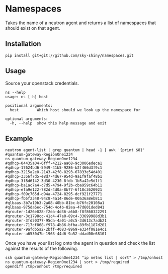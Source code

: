 Namespaces
==========


Takes the name of a neutron agent and returns a list of namespaces that should exist on that agent.


Installation
------------


```
pip install git+git://github.com/sky-shiny/namespaces.git
```

Usage
-----

Source your openstack credentials.

```
ns --help
usage: ns [-h] host

positional arguments:
  host        Which host should we look up the namespace for

optional arguments:
  -h, --help  show this help message and exit
```

Example
-------

```
neutron agent-list | grep quantum | head -1 | awk '{print $8}'
#quantum-gateway-RegionOne1234
ns quantum-gateway-RegionOne1234
#qdhcp-04435a04-6fff-4212-aa68-9c3006edeca1
#qdhcp-17624bd6-5949-41b5-9286-b2f466d3f9c1
#qdhcp-3215a2e8-2143-42f8-8293-67833e54d401
#qdhcp-3356f7d5-e8d7-4d67-954d-9a1f9faf48b1
#qdhcp-3f8d6142-3d30-4230-8fdb-1b5a42e5d1f1
#qdhcp-ba1ac7a4-c7d5-4794-9f2b-cba959c64b11
#qdhcp-efa9e122-782d-4d0a-8b77-6f18c3620921
#qdhcp-f09c765d-d94a-4724-8295-dcf921f27771
#qdhcp-fb5f2348-94c8-4a14-86de-00a36a8eb811
#qlbaas-3b7a19b3-2a08-40bb-81bc-b76fc20108a1
#qlbaas-975da6ec-754d-4c4b-82ea-47d601ded841
#qrouter-1d26e028-f2ea-4d36-a6b8-f8f860322291
#qrouter-3c1798cc-41c4-47a0-89c4-33699988d3b1
#qrouter-3fd50377-95da-4a01-a0c5-3d613c7adb21
#qrouter-717cf868-f978-4b86-bfba-89fb1187d201
#qrouter-9afdb5a2-2bff-4083-8969-e324f081e4c1
#qrouter-a653047b-1963-44d6-9a52-ddad00e68101
```

Once you have your list log onto the agent in question and check the list against the results of the following.

```
ssh quantum-gateway-RegionOne1234 "ip netns list | sort" > /tmp/onhost
ns quantum-gateway-RegionOne1234 | sort > /tmp/required
opendiff /tmp/onhost /tmp/required
```
